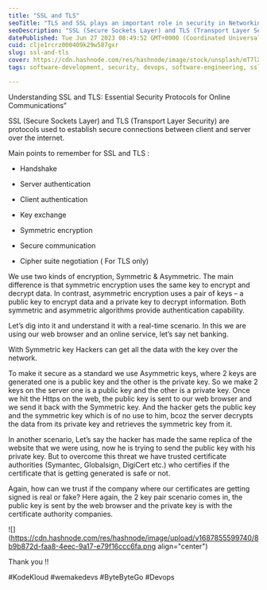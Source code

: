 ```yaml
---
title: "SSL and TLS"
seoTitle: "TLS and SSL plays an important role in security in Networking."
seoDescription: "SSL (Secure Sockets Layer) and TLS (Transport Layer Security) are protocols used to establish secure connections between client and server over the internet"
datePublished: Tue Jun 27 2023 08:49:52 GMT+0000 (Coordinated Universal Time)
cuid: clje1rcrz000409k29w587gxr
slug: ssl-and-tls
cover: https://cdn.hashnode.com/res/hashnode/image/stock/unsplash/mT7lXZPjk7U/upload/a7fa6827ceb7141c99cc4785a9a5f4bd.jpeg
tags: software-development, security, devops, software-engineering, ssltls

---
```


Understanding SSL and TLS: Essential Security Protocols for Online Communications”

SSL (Secure Sockets Layer) and TLS (Transport Layer Security) are protocols used to establish secure connections between client and server over the internet.

Main points to remember for SSL and TLS :

* Handshake
    
* Server authentication
    
* Client authentication
    
* Key exchange
    
* Symmetric encryption
    
* Secure communication
    
* Cipher suite negotiation ( For TLS only)
    

We use two kinds of encryption, Symmetric & Asymmetric. The main difference is that symmetric encryption uses the same key to encrypt and decrypt data. In contrast, asymmetric encryption uses a pair of keys – a public key to encrypt data and a private key to decrypt information. Both symmetric and asymmetric algorithms provide authentication capability.

Let’s dig into it and understand it with a real-time scenario. In this we are using our web browser and an online service, let’s say net banking.

With Symmetric key Hackers can get all the data with the key over the network.

To make it secure as a standard we use Asymmetric keys, where 2 keys are generated one is a public key and the other is the private key. So we make 2 keys on the server one is a public key and the other is a private key. Once we hit the Https on the web, the public key is sent to our web browser and we send it back with the Symmetric key. And the hacker gets the public key and the symmetric key which is of no use to him, bcoz the server decrypts the data from its private key and retrieves the symmetric key from it.

In another scenario, Let’s say the hacker has made the same replica of the website that we were using, now he is trying to send the public key with his private key. But to overcome this threat we have trusted certificate authorities (Symantec, Globalsign, DigiCert etc.) who certifies if the certificate that is getting generated is safe or not.

Again, how can we trust if the company where our certificates are getting signed is real or fake? Here again, the 2 key pair scenario comes in, the public key is sent by the web browser and the private key is with the certificate authority companies.

![](https://cdn.hashnode.com/res/hashnode/image/upload/v1687855599740/8b9b872d-faa8-4eec-9a17-e79f16ccc6fa.png align="center")

Thank you !!

#KodeKloud #wemakedevs #ByteByteGo #Devops